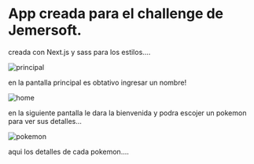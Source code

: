 # App creada para el challenge de Jemersoft.

creada con Next.js y sass para los estilos....

![principal](https://user-images.githubusercontent.com/80960155/138173445-e6977fe7-58c2-49f7-a276-699d28d132b5.png)

en la pantalla principal es obtativo ingresar un nombre!

![home](https://user-images.githubusercontent.com/80960155/138173621-17435c63-a7cf-4678-a59a-7894289e928f.png)

en la siguiente pantalla le dara la bienvenida y podra escojer un pokemon para ver sus detalles...

![pokemon](https://user-images.githubusercontent.com/80960155/138173696-ea51139c-3550-454e-99a7-ae3e67a5a41b.png)

aqui los detalles de cada pokemon....

